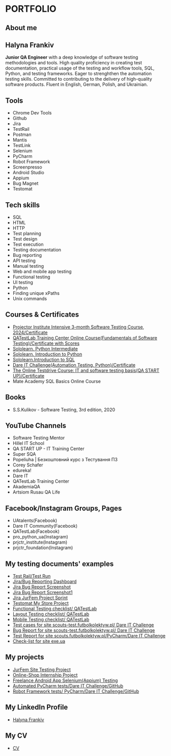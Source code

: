 # **PORTFOLIO**
## **About me**
## **Halyna Frankiv**
**Junior QA Engineer** with a deep knowledge of software testing methodologies and tools. High quality proficiency in creating test documentation, practical usage of the testing and workflow tools, SQL, Python, and testing frameworks. Eager to strenghthen the automation testing skills. Committed to contributing to the delivery of high-quality software products. Fluent in English, German, Polish, and Ukrainian.
## **Tools**
- Chrome Dev Tools  
- Github
- Jira
- TestRail
- Postman
- Mantis
- TestLink
- Selenium 
- PyCharm
- Robot Framework
- Screenpresso
- Android Studio
- Appium
- Bug Magnet
- Testomat


## **Tech skills**
- SQL
- HTML
- HTTP
- Test planning
- Test design
- Test execution
- Testing documentation
- Bug reporting
- API testing
- Manual testing
- Web and mobile app testing
- Functional testing
- UI testing  
- Python
- Finding unique xPaths
- Unix commands
## **Courses & Certificates**
- [Projector Institute Intensive 3-month Software Testing Course, 2024/Certificate](https://drive.google.com/file/d/15TOBwhtGWYJXqo6dPcwQSjYy7u6okCDY/view?usp=sharing)
- [QATestLab Training Center Online Course(Fundamentals of Software Testing)/Certificate with Scores](https://drive.google.com/file/d/11IJx4xG0Su2pflcGFXbVZ33YvLkJk32I/view?usp=sharing)
- [Sololearn. Python Intermediate](https://drive.google.com/file/d/1H_pnpeR5lxc5-mYWIKhuh30q-V5LZrHP/view?usp=drivesdk)
- [Sololearn. Introduction to Python ](https://drive.google.com/file/d/1Fdggi5PATDnZ7-4afcoYR4WXN3o3SnE3/view?usp=drivesdk)
- [Sololearn.Introduction to SQL](https://drive.google.com/file/d/1D4hOegBUMIrJb1URoRmS9Oqpbn-twlW8/view?usp=sharing)
- [Dare IT Challenge(Automation Testing, Python)/Certificate](https://drive.google.com/file/d/1wMLGn8-lQQglhj35oUEMx9bSmup-mig7/view?usp=sharing)
- [The Online Testdrive Course: IT and software testing basis(QA START UP)/Certificate](https://drive.google.com/file/d/16HThZCqsw1cST7jAZHc0o7yQpyZbTu49/view?usp=sharing)
- Mate Academy SQL Basics Online Course
## **Books**
- S.S.Kulikov - Software Testing, 3rd edition, 2020
## **YouTube Channels**
-  Software Testing Mentor
-  Hillel IT School
-  QA START UP - IT Training Center
-  Super SQA
-  Popeliuha | Безкоштовний курс з Тестування ПЗ
-  Corey Schafer
-  edureka!
-  Dare IT
-  QATestLab Training Center
-  AkademiaQA
-  Artsiom Rusau QA Life
## **Facebook/Instagram Groups, Pages**
- UAtalents(Facebook)
- Dare IT Community(Facebook) 
- QATestLab(Facebook)
- pro_python_ua(Instagram)
- prjctr_institute(Instagram)
- prjctr_foundation(Instagram)
## **My testing documents' examples**
- [Test Rail/Test Run](https://drive.google.com/file/d/1-E2gRlp2sqlCb_xr7t8xSpVWWJMM2nSi/view?usp=drivesdk)
- [Jira/Bug Reporting Dashboard](https://drive.google.com/file/d/1SA4g5AG_d0ULHBc0fNe0QsCikJbBgx04/view?usp=sharing)
- [Jira Bug Report Screenshot](https://drive.google.com/file/d/1Xg5S13Ti-H42xzODqW8J6WLW5OzT_Yj0/view?usp=drivesdk)
- [Jira Bug Report Screenshot1](https://drive.google.com/file/d/1iyaXvZ2HlSWkx5T5KsICHtUFBhn2bgIQ/view?usp=drivesdk)
- [Jira JurFem Project Sprint](https://drive.google.com/file/d/1M5v78_WWrvLP3ZJrfr26_4E8-OjFMqCU/view?usp=drivesdk)
- [Testomat My Store Project](https://drive.google.com/file/d/1jPhXM-UHz-1L9ga_jjwy65Z9ScEM-ZvQ/view?usp=sharing)
- [Functional Testing checklist/ QATestLab](https://docs.google.com/spreadsheets/d/1RmpDYf0gEF3ASrQjpArPMr2GvUwKZuJpyz6J1lybXyQ/edit#gid=0)
- [Layout Testing checklist/ QATestLab](https://docs.google.com/spreadsheets/d/196UzB6-wnBBZ_bpdhLmMylVJfg82KDKYa4n_92CGy6E/edit#gid=0)
- [Mobile Testing checklist/ QATestLab](https://docs.google.com/spreadsheets/d/1CEtnmHtYPdZx6zR9DT180y8QuaGmwSUn-z263SJkInE/edit#gid=0)
- [Test cases for site scouts-test.futbolkolektyw.pl/ Dare IT Challenge](https://docs.google.com/spreadsheets/d/1tXPu3XBxTtwBrxALS6lIfQA10YoGvDaVwF07FTyq3pQ/edit?usp=sharing)
- [Bug Report for site scouts-test.futbolkolektyw.pl/ Dare IT Challenge](https://docs.google.com/spreadsheets/d/1r_ftWbF_bNFPXBr3EpuPXgj7Af4LIlHIJ6CcdmSWbuo/edit#gid=0)
- [Test Report for site scouts.futbolkolektyw.pl/PyCharm/Dare IT Challenge](https://docs.google.com/spreadsheets/d/1u13o7_w-FeB1As2Och-Pu-QUEENVcwYixGfWEhe5nAg/edit#gid=0)
- [Check-list for site exe.ua](https://docs.google.com/spreadsheets/d/1dBsMBsq5b-_EyUwhb5tRIfP9ZYH2ZOcFfS5PNZ0dTz4/edit#gid=0)


## **My projects**
- [JurFem Site Testing Project](https://drive.google.com/file/d/1agSdXhW33b1XFM7iyfk680A89cXAxTm0/view?usp=sharing)
- [Online-Shop Internship Project](https://docs.google.com/presentation/d/1-up6ZXr0ryqZ2nfXPv8JAzNF99_AaTSDxbN7Tr0_j-M/edit?usp=sharing)
- [Freelance Android App Selenium(Appium) Testing](https://drive.google.com/file/d/1wzwKl8gRAskH-EgHwODS83gFrrIzTIIz/view?usp=sharing)
- [Automated PyCharm tests/Dare IT Challenge/GitHub](https://github.com/gfrankiv/challenge_portfolio_pati)
- [Robot Framework tests/ PyCharm/Dare IT Challenge/GitHub](https://github.com/gfrankiv/halyna_robotframework)
## **My LinkedIn Profile**
- [Halyna Frankiv](https://www.linkedin.com/in/halyna-frankiv-b98047204/)
## **My CV**
- [CV](https://docs.google.com/document/d/1zKGrzvjbhONdLDEDrwTESGg5bHHlLFeCX8rrHrZt9QY/edit?usp=sharing) 
 







